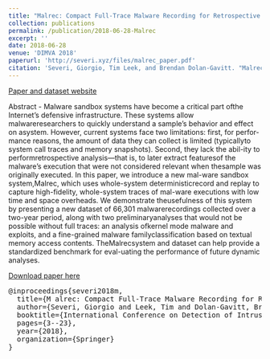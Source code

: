 ```yaml
---
title: "Malrec: Compact Full-Trace Malware Recording for Retrospective Deep Analysis"
collection: publications
permalink: /publication/2018-06-28-Malrec
excerpt: ''
date: 2018-06-28
venue: 'DIMVA 2018'
paperurl: 'http://severi.xyz/files/malrec_paper.pdf'
citation: 'Severi, Giorgio, Tim Leek, and Brendan Dolan-Gavitt. "Malrec: Compact Full-Trace Malware Recording for Retrospective Deep Analysis." International Conference on Detection of Intrusions and Malware, and Vulnerability Assessment. Springer, Cham, 2018.'
---
```


[Paper and dataset website](https://giantpanda.gtisc.gatech.edu/malrec/dataset/)

Abstract - Malware  sandbox  systems  have  become  a  critical  part  ofthe  Internet’s  defensive  infrastructure.  These  systems  allow  malwareresearchers to quickly understand a sample’s behavior and effect on asystem. However, current systems face two limitations: first, for perfor-mance reasons, the amount of data they can collect is limited (typicallyto system call traces and memory snapshots). Second, they lack the abil-ity to performretrospective analysis—that is, to later extract featuresof the malware’s execution that were not considered relevant when thesample was originally executed. In this paper, we introduce a new mal-ware sandbox system,Malrec, which uses whole-system deterministicrecord and replay to capture high-fidelity, whole-system traces of mal-ware executions with low time and space overheads. We demonstrate theusefulness of this system by presenting a new dataset of 66,301 malwarerecordings collected over a two-year period, along with two preliminaryanalyses that would not be possible without full traces: an analysis ofkernel mode malware and exploits, and a fine-grained malware familyclassification based on textual memory access contents. TheMalrecsystem and dataset can help provide a standardized benchmark for eval-uating the performance of future dynamic analyses.

[Download paper here](http://severi.xyz/files/malrec_paper.pdf)

<pre>
@inproceedings{severi2018m,
  title={M alrec: Compact Full-Trace Malware Recording for Retrospective Deep Analysis},
  author={Severi, Giorgio and Leek, Tim and Dolan-Gavitt, Brendan},
  booktitle={International Conference on Detection of Intrusions and Malware, and Vulnerability Assessment},
  pages={3--23},
  year={2018},
  organization={Springer}
}
</pre>
